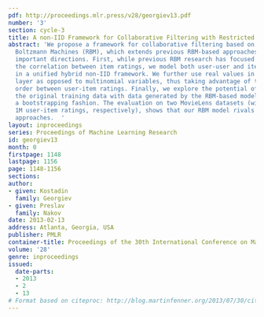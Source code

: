 ```yaml
---
pdf: http://proceedings.mlr.press/v28/georgiev13.pdf
number: '3'
section: cycle-3
title: A non-IID Framework for Collaborative Filtering with Restricted Boltzmann Machines
abstract: 'We propose a framework for collaborative filtering based on Restricted
  Boltzmann Machines (RBM), which extends previous RBM-based approaches in several
  important directions. First, while previous RBM research has focused on modeling
  the correlation between item ratings, we model both user-user and item-item correlations
  in a unified hybrid non-IID framework. We further use real values in the visible
  layer as opposed to multinomial variables, thus taking advantage of the natural
  order between user-item ratings. Finally, we explore the potential of combining
  the original training data with data generated by the RBM-based model itself in
  a bootstrapping fashion. The evaluation on two MovieLens datasets (with 100K and
  1M user-item ratings, respectively), shows that our RBM model rivals the best previously-proposed
  approaches.  '
layout: inproceedings
series: Proceedings of Machine Learning Research
id: georgiev13
month: 0
firstpage: 1148
lastpage: 1156
page: 1148-1156
sections: 
author:
- given: Kostadin
  family: Georgiev
- given: Preslav
  family: Nakov
date: 2013-02-13
address: Atlanta, Georgia, USA
publisher: PMLR
container-title: Proceedings of the 30th International Conference on Machine Learning
volume: '28'
genre: inproceedings
issued:
  date-parts:
  - 2013
  - 2
  - 13
# Format based on citeproc: http://blog.martinfenner.org/2013/07/30/citeproc-yaml-for-bibliographies/
---
```

